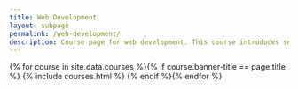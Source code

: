 ```yaml
---
title: Web Development
layout: subpage
permalink: /web-development/
description: Course page for web development. This course introduces several aspects of web design and development, including the underpinning services required to host, manage and access a secure website.
---
```


<!-- Main -->
{% for course in site.data.courses %}{% if course.banner-title == page.title %}
  {% include courses.html %}
{% endif %}{% endfor %}
